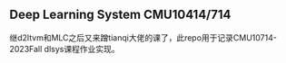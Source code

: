 ## Deep Learning System CMU10414/714 
继d2ltvm和MLC之后又来蹭tianqi大佬的课了，此repo用于记录CMU10714-2023Fall dlsys课程作业实现。 
